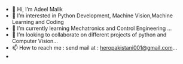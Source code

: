 - 👋 Hi, I’m Adeel Malik
- 👀 I’m interested in Python Development, Machine Vision,Machine Learning and Coding
- 🌱 I’m currently learning Mechatronics and Control Engineering ...
- 💞️ I’m looking to collaborate on different projects of python and Computer Vision...
- 📫 How to reach me : send mail at : heropakistani001@gmail.com...
- 

<!---
adeelmalik-am/adeelmalik-am is a ✨ special ✨ repository because its `README.md` (this file) appears on your GitHub profile.
You can click the Preview link to take a look at your changes.
--->
